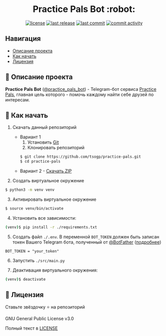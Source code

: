 <h1 align="center"> Practice Pals Bot :robot:</h1>

<p align="center">
  <a href="https://github.com/tsogp/practice-pals/blob/main/LICENSE" target="_blank"> <img alt="license" src="https://img.shields.io/github/license/tsogp/practice-pals?style=for-the-badge&labelColor=090909"></a>
  <a href="https://github.com/tsogp/practice-pals/releases/latest" target="_blank"> <img alt="last release" src="https://img.shields.io/github/v/release/tsogp/practice-pals?style=for-the-badge&labelColor=090909"></a>
  <a href="https://github.com/tsogp/practice-pals/commits/main" target="_blank"> <img alt="last commit" src="https://img.shields.io/github/last-commit/tsogp/practice-pals?style=for-the-badge&labelColor=090909"></a>
  <a href="https://github.com/tsogp/practice-pals/graphs/contributors" target="_blank"> <img alt="commit activity" src="https://img.shields.io/github/commit-activity/m/tsogp/practice-pals?style=for-the-badge&labelColor=090909"></a>
</p>

## Навигация

* [Описание проекта](#chapter-0)
* [Как начать](#chapter-1)
* [Лицензия](#chapter-5)

<a id="chapter-0"></a>

## :page_facing_up: Описание проекта

**Practice Pals Bot** ([@practice_pals_bot](https://t.me/practice_pals_bot)) - Telegram-бот сервиса [Practice Pals](https://t.me/practicepals), главная цель
которого - помочь каждому найти себе друзей по интересам.

<a id="chapter-1"></a>

## :hammer: Как начать

1. Скачать данный репозиторий
    * Вариант 1
        1. Установить [Git](https://git-scm.com/download)
        2. Клонировать репозиторий
       ```bash
       $ git clone https://github.com/tsogp/practice-pals.git
       $ cd practice-pals
       ```
    * Вариант 2 - [Скачать ZIP](https://github.com/tsogp/practice-pals/archive/refs/heads/main.zip)
 
2. Создать виртуальное окружение
```bash
$ python3 -m venv venv
```

3. Активировать виртуальное окружение
```bash
$ source venv/bin/activate
```

4. Установить все зависимости:
```bash
(venv)$ pip install -r ./requirements.txt
```

5. Создать файл `./.env`. В переменной `BOT_TOKEN` должен быть записан токен Вашего Telegram бота, полученный от
[@BotFather](https://t.me/botfather) ([подробнее](https://tlgrm.ru/docs/bots#botfather))
```text
BOT_TOKEN = "your_token"
```

6. Запустить `./src/main.py`

7. Деактивация виртуального окружения:
```bash
(venv)$ deactivate
```

<a id="chapter-5"></a>

## :open_hands: Лицензия

Ставьте звёздочку ⭐️ на репозиторий

GNU General Public License v3.0

Полный текст в [LICENSE](LICENSE)

